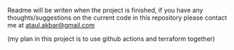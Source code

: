Readme will be writen when the project is finished, if you have any thoughts/suggestions on the current code in this repository please contact me at ataul.akbar@gmail.com

(my plan in this project is to use github actions and terraform together)
